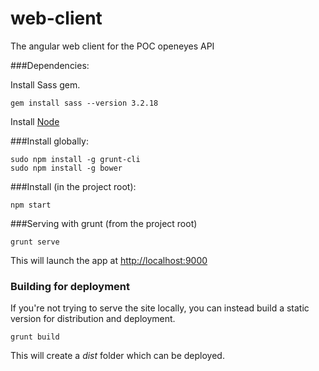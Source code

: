 web-client
===============

The angular web client for the POC openeyes API

###Dependencies:

Install Sass gem.

```
gem install sass --version 3.2.18
```

Install [Node](http://nodejs.org/download/)

###Install globally:

```
sudo npm install -g grunt-cli
sudo npm install -g bower
```

###Install (in the project root):

```
npm start
```

###Serving with grunt (from the project root)

```
grunt serve
```

This will launch the app at [http://localhost:9000](http://localhost:9000)

### Building for deployment

If you're not trying to serve the site locally, you can instead build a static version for distribution and deployment.

```
grunt build
```

This will create a *dist* folder which can be deployed.
